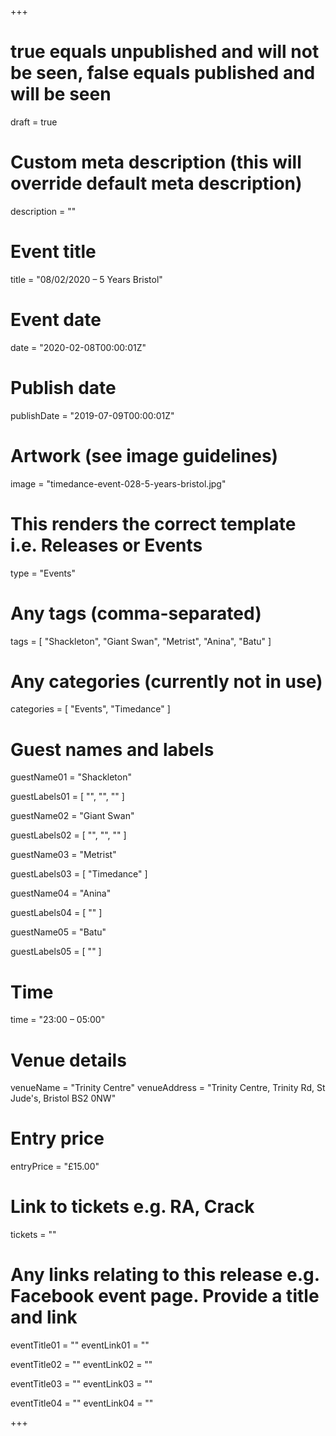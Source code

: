 +++

# true equals unpublished and will not be seen, false equals published and will be seen
draft = true

# Custom meta description (this will override default meta description)
description = ""

# Event title
title = "08/02/2020 – 5 Years Bristol"

# Event date
date = "2020-02-08T00:00:01Z"

# Publish date
publishDate = "2019-07-09T00:00:01Z"

# Artwork (see image guidelines)
image = "timedance-event-028-5-years-bristol.jpg"

# This renders the correct template i.e. Releases or Events
type = "Events"

# Any tags (comma-separated)
tags = [ 
	"Shackleton",
	"Giant Swan",
  "Metrist",
  "Anina",
  "Batu"
]

# Any categories (currently not in use)
categories = [
  "Events",
  "Timedance"
]

# Guest names and labels
guestName01 = "Shackleton"

guestLabels01 = [
	"",
  "",
  ""
]

guestName02 = "Giant Swan"

guestLabels02 = [
	"",
	"",
	""
]

guestName03 = "Metrist"

guestLabels03 = [
	"Timedance"
]

guestName04 = "Anina"

guestLabels04 = [
	""
]

guestName05 = "Batu"

guestLabels05 = [
	""
]

# Time
time = "23:00 – 05:00"

# Venue details
venueName = "Trinity Centre"
venueAddress = "Trinity Centre, Trinity Rd, St Jude's, Bristol BS2 0NW"

# Entry price
entryPrice = "£15.00"

# Link to tickets e.g. RA, Crack 
tickets = ""

# Any links relating to this release e.g. Facebook event page. Provide a title and link
eventTitle01 = ""
eventLink01 = ""

eventTitle02 = ""
eventLink02 = ""

eventTitle03 = ""
eventLink03 = ""

eventTitle04 = ""
eventLink04 = ""


+++
